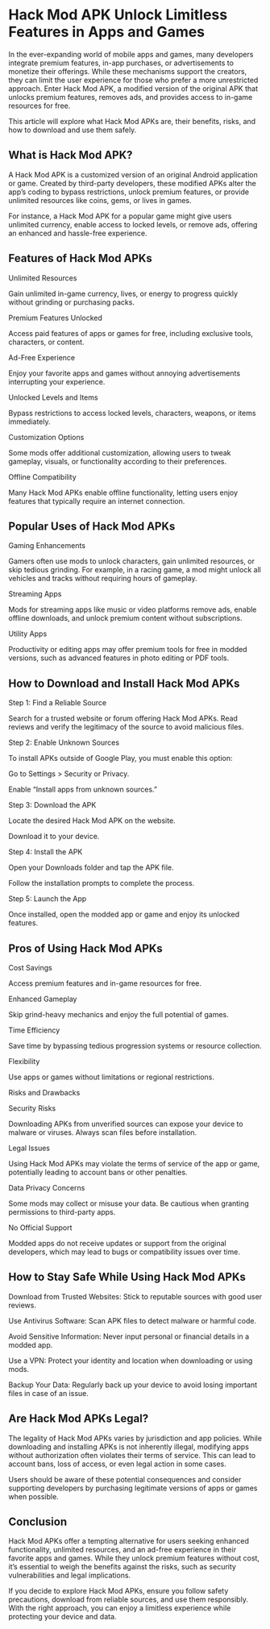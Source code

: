 # Hack Mod APK Unlock Limitless Features in Apps and Games
In the ever-expanding world of mobile apps and games, many developers integrate premium features, in-app purchases, or advertisements to monetize their offerings. While these mechanisms support the creators, they can limit the user experience for those who prefer a more unrestricted approach. Enter Hack Mod APK, a modified version of the original APK that unlocks premium features, removes ads, and provides access to in-game resources for free.

This article will explore what Hack Mod APKs are, their benefits, risks, and how to download and use them safely.

## What is Hack Mod APK?

A Hack Mod APK is a customized version of an original Android application or game. Created by third-party developers, these modified APKs alter the app’s coding to bypass restrictions, unlock premium features, or provide unlimited resources like coins, gems, or lives in games.

For instance, a Hack Mod APK for a popular game might give users unlimited currency, enable access to locked levels, or remove ads, offering an enhanced and hassle-free experience.

## Features of Hack Mod APKs

Unlimited Resources

Gain unlimited in-game currency, lives, or energy to progress quickly without grinding or purchasing packs.

Premium Features Unlocked

Access paid features of apps or games for free, including exclusive tools, characters, or content.

Ad-Free Experience

Enjoy your favorite apps and games without annoying advertisements interrupting your experience.

Unlocked Levels and Items

Bypass restrictions to access locked levels, characters, weapons, or items immediately.

Customization Options

Some mods offer additional customization, allowing users to tweak gameplay, visuals, or functionality according to their preferences.

Offline Compatibility

Many Hack Mod APKs enable offline functionality, letting users enjoy features that typically require an internet connection.

## Popular Uses of Hack Mod APKs

Gaming Enhancements

Gamers often use mods to unlock characters, gain unlimited resources, or skip tedious grinding. For example, in a racing game, a mod might unlock all vehicles and tracks without requiring hours of gameplay.

Streaming Apps

Mods for streaming apps like music or video platforms remove ads, enable offline downloads, and unlock premium content without subscriptions.

Utility Apps

Productivity or editing apps may offer premium tools for free in modded versions, such as advanced features in photo editing or PDF tools.

## How to Download and Install Hack Mod APKs
Step 1: Find a Reliable Source

Search for a trusted website or forum offering Hack Mod APKs. Read reviews and verify the legitimacy of the source to avoid malicious files.

Step 2: Enable Unknown Sources

To install APKs outside of Google Play, you must enable this option:

Go to Settings > Security or Privacy.

Enable “Install apps from unknown sources.”

Step 3: Download the APK

Locate the desired Hack Mod APK on the website.

Download it to your device.

Step 4: Install the APK

Open your Downloads folder and tap the APK file.

Follow the installation prompts to complete the process.

Step 5: Launch the App

Once installed, open the modded app or game and enjoy its unlocked features.

## Pros of Using Hack Mod APKs

Cost Savings

Access premium features and in-game resources for free.

Enhanced Gameplay

Skip grind-heavy mechanics and enjoy the full potential of games.

Time Efficiency

Save time by bypassing tedious progression systems or resource collection.

Flexibility

Use apps or games without limitations or regional restrictions.

Risks and Drawbacks

Security Risks

Downloading APKs from unverified sources can expose your device to malware or viruses. Always scan files before installation.

Legal Issues

Using Hack Mod APKs may violate the terms of service of the app or game, potentially leading to account bans or other penalties.

Data Privacy Concerns

Some mods may collect or misuse your data. Be cautious when granting permissions to third-party apps.

No Official Support

Modded apps do not receive updates or support from the original developers, which may lead to bugs or compatibility issues over time.

## How to Stay Safe While Using Hack Mod APKs

Download from Trusted Websites: Stick to reputable sources with good user reviews.

Use Antivirus Software: Scan APK files to detect malware or harmful code.

Avoid Sensitive Information: Never input personal or financial details in a modded app.

Use a VPN: Protect your identity and location when downloading or using mods.

Backup Your Data: Regularly back up your device to avoid losing important files in case of an issue.

## Are Hack Mod APKs Legal?

The legality of Hack Mod APKs varies by jurisdiction and app policies. While downloading and installing APKs is not inherently illegal, modifying apps without authorization often violates their terms of service. This can lead to account bans, loss of access, or even legal action in some cases.

Users should be aware of these potential consequences and consider supporting developers by purchasing legitimate versions of apps or games when possible.

## Conclusion

Hack Mod APKs offer a tempting alternative for users seeking enhanced functionality, unlimited resources, and an ad-free experience in their favorite apps and games. While they unlock premium features without cost, it’s essential to weigh the benefits against the risks, such as security vulnerabilities and legal implications.

If you decide to explore Hack Mod APKs, ensure you follow safety precautions, download from reliable sources, and use them responsibly. With the right approach, you can enjoy a limitless experience while protecting your device and data.
